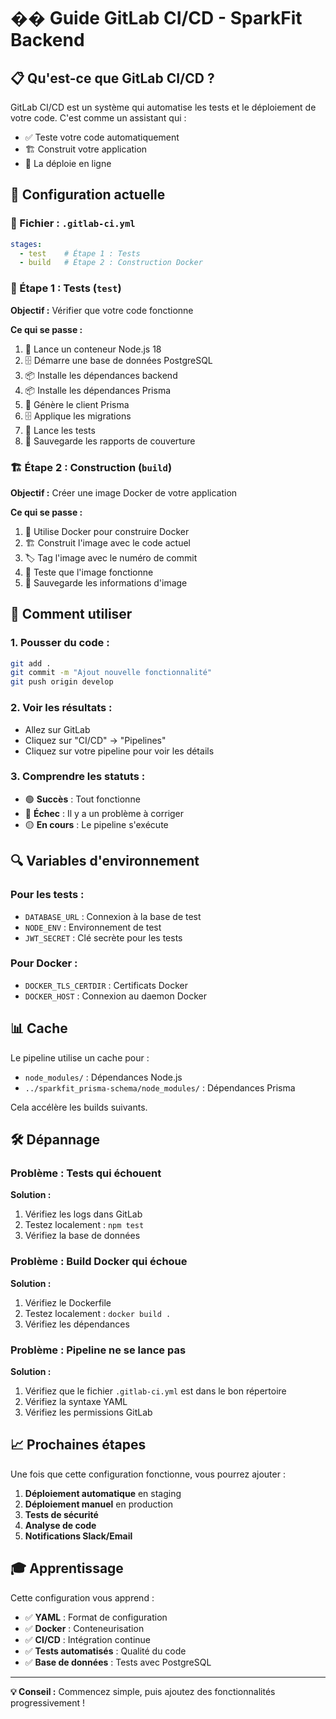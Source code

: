 # �� Guide GitLab CI/CD - SparkFit Backend

## 📋 Qu'est-ce que GitLab CI/CD ?

GitLab CI/CD est un système qui automatise les tests et le déploiement de votre code. C'est comme un assistant qui :
- ✅ Teste votre code automatiquement
- 🏗️ Construit votre application
- 🚀 La déploie en ligne

## 🔧 Configuration actuelle

### 📁 Fichier : `.gitlab-ci.yml`

```yaml
stages:
  - test    # Étape 1 : Tests
  - build   # Étape 2 : Construction Docker
```

### 🎯 Étape 1 : Tests (`test`)

**Objectif :** Vérifier que votre code fonctionne

**Ce qui se passe :**
1. 🐳 Lance un conteneur Node.js 18
2. 🗄️ Démarre une base de données PostgreSQL
3. 📦 Installe les dépendances backend
4. 📦 Installe les dépendances Prisma
5. 🔧 Génère le client Prisma
6. 🗄️ Applique les migrations
7. 🧪 Lance les tests
8. 💾 Sauvegarde les rapports de couverture

### 🏗️ Étape 2 : Construction (`build`)

**Objectif :** Créer une image Docker de votre application

**Ce qui se passe :**
1. 🐳 Utilise Docker pour construire Docker
2. 🏗️ Construit l'image avec le code actuel
3. 🏷️ Tag l'image avec le numéro de commit
4. 🧪 Teste que l'image fonctionne
5. 💾 Sauvegarde les informations d'image

## 🚀 Comment utiliser

### 1. **Pousser du code :**
```bash
git add .
git commit -m "Ajout nouvelle fonctionnalité"
git push origin develop
```

### 2. **Voir les résultats :**
- Allez sur GitLab
- Cliquez sur "CI/CD" → "Pipelines"
- Cliquez sur votre pipeline pour voir les détails

### 3. **Comprendre les statuts :**
- 🟢 **Succès** : Tout fonctionne
- 🔴 **Échec** : Il y a un problème à corriger
- 🟡 **En cours** : Le pipeline s'exécute

## 🔍 Variables d'environnement

### Pour les tests :
- `DATABASE_URL` : Connexion à la base de test
- `NODE_ENV` : Environnement de test
- `JWT_SECRET` : Clé secrète pour les tests

### Pour Docker :
- `DOCKER_TLS_CERTDIR` : Certificats Docker
- `DOCKER_HOST` : Connexion au daemon Docker

## 📊 Cache

Le pipeline utilise un cache pour :
- `node_modules/` : Dépendances Node.js
- `../sparkfit_prisma-schema/node_modules/` : Dépendances Prisma

Cela accélère les builds suivants.

## 🛠️ Dépannage

### Problème : Tests qui échouent
**Solution :**
1. Vérifiez les logs dans GitLab
2. Testez localement : `npm test`
3. Vérifiez la base de données

### Problème : Build Docker qui échoue
**Solution :**
1. Vérifiez le Dockerfile
2. Testez localement : `docker build .`
3. Vérifiez les dépendances

### Problème : Pipeline ne se lance pas
**Solution :**
1. Vérifiez que le fichier `.gitlab-ci.yml` est dans le bon répertoire
2. Vérifiez la syntaxe YAML
3. Vérifiez les permissions GitLab

## 📈 Prochaines étapes

Une fois que cette configuration fonctionne, vous pourrez ajouter :

1. **Déploiement automatique** en staging
2. **Déploiement manuel** en production
3. **Tests de sécurité**
4. **Analyse de code**
5. **Notifications Slack/Email**

## 🎓 Apprentissage

Cette configuration vous apprend :
- ✅ **YAML** : Format de configuration
- ✅ **Docker** : Conteneurisation
- ✅ **CI/CD** : Intégration continue
- ✅ **Tests automatisés** : Qualité du code
- ✅ **Base de données** : Tests avec PostgreSQL

---

**💡 Conseil :** Commencez simple, puis ajoutez des fonctionnalités progressivement ! 